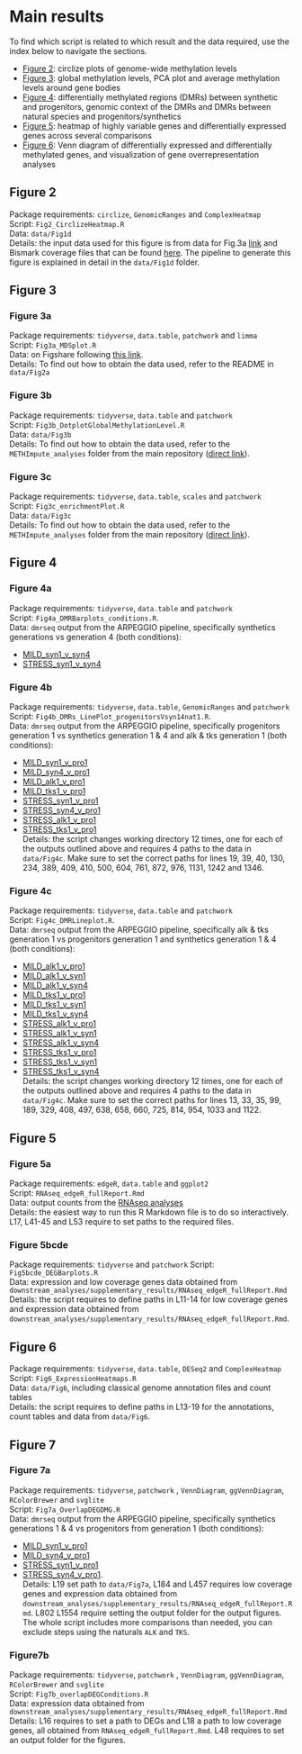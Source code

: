 # Main results

To find which script is related to which result and the data required, use the index below to navigate the sections.

 - [Figure 2](#figure-1d): circlize plots of genome-wide methylation levels
 - [Figure 3](#figure-2): global methylation levels, PCA plot and average methylation levels around gene bodies
 - [Figure 4](#figure-4): differentially methylated regions (DMRs) between synthetic and progenitors, genomic context of the DMRs and DMRs between natural species and progenitors/synthetics
 - [Figure 5](#figure-5): heatmap of highly variable genes and differentially expressed genes across several comparisons
 - [Figure 6](#figure-6): Venn diagram of differentially expressed and differentially methylated genes, and visualization of gene overrepresentation analyses


## Figure 2

Package requirements: `circlize`, `GenomicRanges` and `ComplexHeatmap`  
Script: `Fig2_CirclizeHeatmap.R`  
Data: `data/Fig1d`  
Details: the input data used for this figure is from data for Fig.3a [link](https://figshare.com/projects/Data_for_MDS_analyses/134765) and Bismark coverage files that can be found [here](https://doi.org/10.5281/zenodo.7323783). The pipeline to generate this figure is explained in detail in the `data/Fig1d` folder.

## Figure 3

### Figure 3a

Package requirements: `tidyverse`, `data.table`, `patchwork` and `limma`  
Script: `Fig3a_MDSplot.R`  
Data: on Figshare following [this link](https://figshare.com/projects/Data_for_MDS_analyses/134765).   
Details: To find out how to obtain the data used, refer to the README in `data/Fig2a`

### Figure 3b

Package requirements: `tidyverse`, `data.table` and `patchwork`  
Script: `Fig3b_DotplotGlobalMethylationLevel.R`  
Data: `data/Fig3b`  
Details: To find out how to obtain the data used, refer to the `METHImpute_analyses` folder from the main repository ([direct link](https://github.com/supermaxiste/EnvironmentalStressPolyploidEvolution/tree/main/METHImpute_analyses)).

### Figure 3c

Package requirements: `tidyverse`, `data.table`, `scales` and `patchwork`  
Script: `Fig3c_enrichmentPlot.R`  
Data: `data/Fig3c`  
Details: To find out how to obtain the data used, refer to the `METHImpute_analyses` folder from the main repository ([direct link](https://github.com/supermaxiste/EnvironmentalStressPolyploidEvolution/tree/main/METHImpute_analyses)).

## Figure 4

### Figure 4a

Package requirements: `tidyverse`, `data.table` and `patchwork`  
Script: `Fig4a_DMRBarplots_conditions.R`.  
Data: `dmrseq` output from the ARPEGGIO pipeline, specifically synthetics generations  vs generation 4 (both conditions):
  - [MILD_syn1_v_syn4](https://github.com/supermaxiste/EnvironmentalStressPolyploidEvolution/tree/main/ARPEGGIO_analyses/MILD_syn1_v_syn4)
  - [STRESS_syn1_v_syn4](https://github.com/supermaxiste/EnvironmentalStressPolyploidEvolution/tree/main/ARPEGGIO_analyses/STRESS_syn1_v_syn4)

### Figure 4b

Package requirements: `tidyverse`, `data.table`, `GenomicRanges` and `patchwork`  
Script: `Fig4b_DMRs_LinePlot_progenitorsVsyn14nat1.R`.  
Data: `dmrseq` output from the ARPEGGIO pipeline, specifically progenitors generation 1 vs synthetics generation 1 & 4 and alk & tks generation 1 (both conditions):
  - [MILD_syn1_v_pro1](https://github.com/supermaxiste/EnvironmentalStressPolyploidEvolution/tree/main/ARPEGGIO_analyses/MILD_syn1_v_pro1)
  - [MILD_syn4_v_pro1](https://github.com/supermaxiste/EnvironmentalStressPolyploidEvolution/tree/main/ARPEGGIO_analyses/MILD_syn4_v_pro1)
  - [MILD_alk1_v_pro1](https://github.com/supermaxiste/EnvironmentalStressPolyploidEvolution/tree/main/ARPEGGIO_analyses/MILD_alk1_v_pro1)
  - [MILD_tks1_v_pro1](https://github.com/supermaxiste/EnvironmentalStressPolyploidEvolution/tree/main/ARPEGGIO_analyses/MILD_tks1_v_pro1)
  - [STRESS_syn1_v_pro1](https://github.com/supermaxiste/EnvironmentalStressPolyploidEvolution/tree/main/ARPEGGIO_analyses/STRESS_syn1_v_pro1)
  - [STRESS_syn4_v_pro1](https://github.com/supermaxiste/EnvironmentalStressPolyploidEvolution/tree/main/ARPEGGIO_analyses/STRESS_syn4_v_pro1)
  - [STRESS_alk1_v_pro1](https://github.com/supermaxiste/EnvironmentalStressPolyploidEvolution/tree/main/ARPEGGIO_analyses/STRESS_alk1_v_pro1)
  - [STRESS_tks1_v_pro1](https://github.com/supermaxiste/EnvironmentalStressPolyploidEvolution/tree/main/ARPEGGIO_analyses/STRESS_tks1_v_pro1)  
Details: the script changes working directory 12 times, one for each of the outputs outlined above and requires 4 paths to the data in `data/Fig4c`. Make sure to set the correct paths for lines 19, 39, 40, 130, 234, 389, 409, 410, 500, 604, 761, 872, 976, 1131, 1242 and 1346.


### Figure 4c

Package requirements: `tidyverse`, `data.table` and `patchwork`  
Script: `Fig4c_DMRLineplot.R`.  
Data: `dmrseq` output from the ARPEGGIO pipeline, specifically alk & tks generation 1 vs progenitors generation 1 and synthetics generation 1 & 4 (both conditions):
  - [MILD_alk1_v_pro1](https://github.com/supermaxiste/EnvironmentalStressPolyploidEvolution/tree/main/ARPEGGIO_analyses/MILD_alk1_v_pro1)
  - [MILD_alk1_v_syn1](https://github.com/supermaxiste/EnvironmentalStressPolyploidEvolution/tree/main/ARPEGGIO_analyses/MILD_alk1_v_syn1)
  - [MILD_alk1_v_syn4](https://github.com/supermaxiste/EnvironmentalStressPolyploidEvolution/tree/main/ARPEGGIO_analyses/MILD_alk1_v_syn4)
  - [MILD_tks1_v_pro1](https://github.com/supermaxiste/EnvironmentalStressPolyploidEvolution/tree/main/ARPEGGIO_analyses/MILD_tks1_v_pro1)
  - [MILD_tks1_v_syn1](https://github.com/supermaxiste/EnvironmentalStressPolyploidEvolution/tree/main/ARPEGGIO_analyses/MILD_tks1_v_syn1)
  - [MILD_tks1_v_syn4](https://github.com/supermaxiste/EnvironmentalStressPolyploidEvolution/tree/main/ARPEGGIO_analyses/MILD_tks1_v_syn4)
  - [STRESS_alk1_v_pro1](https://github.com/supermaxiste/EnvironmentalStressPolyploidEvolution/tree/main/ARPEGGIO_analyses/STRESS_alk1_v_pro1)
  - [STRESS_alk1_v_syn1](https://github.com/supermaxiste/EnvironmentalStressPolyploidEvolution/tree/main/ARPEGGIO_analyses/STRESS_alk1_v_syn1)
  - [STRESS_alk1_v_syn4](https://github.com/supermaxiste/EnvironmentalStressPolyploidEvolution/tree/main/ARPEGGIO_analyses/STRESS_alk1_v_syn4)
  - [STRESS_tks1_v_pro1](https://github.com/supermaxiste/EnvironmentalStressPolyploidEvolution/tree/main/ARPEGGIO_analyses/STRESS_tks1_v_pro1)
  - [STRESS_tks1_v_syn1](https://github.com/supermaxiste/EnvironmentalStressPolyploidEvolution/tree/main/ARPEGGIO_analyses/STRESS_tks1_v_syn1)
  - [STRESS_tks1_v_syn4](https://github.com/supermaxiste/EnvironmentalStressPolyploidEvolution/tree/main/ARPEGGIO_analyses/STRESS_tks1_v_syn4)   
Details: the script changes working directory 12 times, one for each of the outputs outlined above and requires 4 paths to the data in `data/Fig4c`. Make sure to set the correct paths for lines 13, 33, 35, 99, 189, 329, 408, 497, 638, 658, 660, 725, 814, 954, 1033 and 1122.

## Figure 5

### Figure 5a

Package requirements: `edgeR`, `data.table` and `ggplot2`  
Script: `RNAseq_edgeR_fullReport.Rmd`  
Data: output counts from the [RNAseq analyses](https://github.com/supermaxiste/EnvironmentalStressPolyploidEvolution/tree/main/RNAseq)  
Details: the easiest way to run this R Markdown file is to do so interactively. L17, L41-45 and L53 require to set paths to the required files.  

### Figure 5bcde

Package requirements: `tidyverse` and `patchwork` 
Script: `Fig5bcde_DEGBarplots.R`  
Data: expression and low coverage genes data obtained from `downstream_analyses/supplementary_results/RNAseq_edgeR_fullReport.Rmd`    
Details: the script requires to define paths in L11-14 for low coverage genes and expression data obtained from `downstream_analyses/supplementary_results/RNAseq_edgeR_fullReport.Rmd`.  


## Figure 6

Package requirements: `tidyverse`, `data.table`, `DESeq2` and `ComplexHeatmap`  
Script: `Fig6_ExpressionHeatmaps.R`  
Data: `data/Fig6`, including classical genome annotation files and count tables  
Details: the script requires to define paths in L13-19 for the annotations, count tables and data from `data/Fig6`.

## Figure 7

### Figure 7a

Package requirements: `tidyverse`, `patchwork` , `VennDiagram`, `ggVennDiagram`, `RColorBrewer` and `svglite`  
Script: `Fig7a_OverlapDEGDMG.R`  
Data: `dmrseq` output from the ARPEGGIO pipeline, specifically synthetics generations 1 & 4 vs progenitors from generation 1 (both conditions):
  - [MILD_syn1_v_pro1](https://github.com/supermaxiste/EnvironmentalStressPolyploidEvolution/tree/main/ARPEGGIO_analyses/MILD_syn1_v_pro1)
  - [MILD_syn4_v_pro1](https://github.com/supermaxiste/EnvironmentalStressPolyploidEvolution/tree/main/ARPEGGIO_analyses/MILD_syn4_v_pro1)
  - [STRESS_syn1_v_pro1](https://github.com/supermaxiste/EnvironmentalStressPolyploidEvolution/tree/main/ARPEGGIO_analyses/STRESS_syn1_v_pro1)
  - [STRESS_syn4_v_pro1](https://github.com/supermaxiste/EnvironmentalStressPolyploidEvolution/tree/main/ARPEGGIO_analyses/STRESS_syn4_v_pro1).  
  Details: L19 set path to `data/Fig7a`, L184 and L457 requires low coverage genes and expression data obtained from `downstream_analyses/supplementary_results/RNAseq_edgeR_fullReport.Rmd`. L802 L1554 require setting the output folder for the output figures. The whole script includes more comparisons than needed, you can exclude steps using the naturals `ALK` and `TKS`.

### Figure7b

Package requirements: `tidyverse`, `patchwork` , `VennDiagram`, `ggVennDiagram`, `RColorBrewer` and `svglite`  
Script: `Fig7b_overlapDEGConditions.R`  
Data: expression data obtained from `downstream_analyses/supplementary_results/RNAseq_edgeR_fullReport.Rmd`  
Details: L16 requires to set a path to DEGs and L18 a path to low coverage genes, all obtained from `RNAseq_edgeR_fullReport.Rmd`. L48 requires to set an output folder for the figures.  

